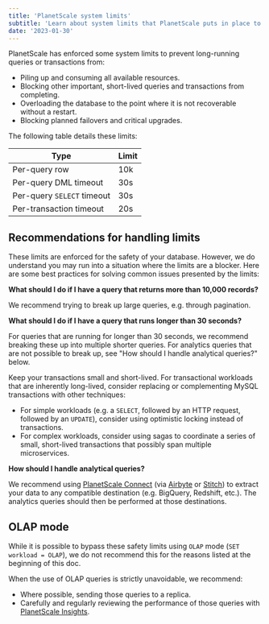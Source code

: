 ```yaml
---
title: 'PlanetScale system limits'
subtitle: 'Learn about system limits that PlanetScale puts in place to protect your database.'
date: '2023-01-30'
---
```


PlanetScale has enforced some system limits to prevent long-running queries or transactions from:

- Piling up and consuming all available resources.
- Blocking other important, short-lived queries and transactions from completing.
- Overloading the database to the point where it is not recoverable without a restart.
- Blocking planned failovers and critical upgrades.

The following table details these limits:

| Type                       | Limit |
| -------------------------- | ----- |
| Per-query row              | 10k   |
| Per-query DML timeout      | 30s   |
| Per-query `SELECT` timeout | 30s   |
| Per-transaction timeout    | 20s   |

## Recommendations for handling limits

These limits are enforced for the safety of your database. However, we do understand you may run into a situation where the limits are a blocker. Here are some best practices for solving common issues presented by the limits:

**What should I do if I have a query that returns more than 10,000 records?**

We recommend trying to break up large queries, e.g. through pagination.

**What should I do if I have a query that runs longer than 30 seconds?**

For queries that are running for longer than 30 seconds, we recommend breaking these up into multiple shorter queries. For analytics queries that are not possible to break up, see "How should I handle analytical queries?" below.

Keep your transactions small and short-lived. For transactional workloads that are inherently long-lived, consider replacing or complementing MySQL transactions with other techniques:

- For simple workloads (e.g. a `SELECT`, followed by an HTTP request, followed by an `UPDATE`), consider using optimistic locking instead of transactions.
- For complex workloads, consider using sagas to coordinate a series of small, short-lived transactions that possibly span multiple microservices.

**How should I handle analytical queries?**

We recommend using [PlanetScale Connect](/blog/extract-load-and-transform-your-data-with-planetscale-connect) (via [Airbyte](/docs/integrations/airbyte) or [Stitch](/docs/integrations/stitch)) to extract your data to any compatible destination (e.g. BigQuery, Redshift, etc.). The analytics queries should then be performed at those destinations.

## OLAP mode

While it is possible to bypass these safety limits using `OLAP` mode (`SET workload = OLAP`), we do not recommend this for the reasons listed at the beginning of this doc.

When the use of OLAP queries is strictly unavoidable, we recommend:

- Where possible, sending those queries to a replica.
- Carefully and regularly reviewing the performance of those queries with [PlanetScale Insights](/docs/concepts/query-insights).
